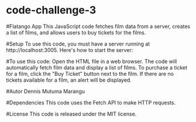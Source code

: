 # code-challenge-3

#Flatango App
This JavaScript code fetches film data from a server, creates a list of films, and allows users to buy tickets for the films.

#Setup
To use this code, you must have a server running at http://localhost:3005. Here's how to start the server:

#To use this code:
Open the HTML file in a web browser.
The code will automatically fetch film data and display a list of films.
To purchase a ticket for a film, click the "Buy Ticket" button next to the film.
If there are no tickets available for a film, an alert will be displayed.

#Autor
Dennis Mutuma Marangu

#Dependencies
This code uses the Fetch API to make HTTP requests.

#License
This code is released under the MIT license.